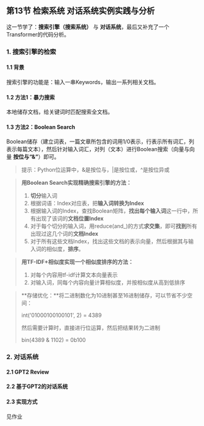 ## 第13节 检索系统 对话系统实例实践与分析

这一节学了：**搜索引擎（搜索系统）** 与 **对话系统**，最后又补充了一个Transformer的代码分析。

### 1. 搜索引擎的检索

#### 1.1 背景

搜索引擎的功能是：输入一串Keywords，输出一系列相关文档。

#### 1.2 方法1：暴力搜索

本地储存文档，给关键词时匹配搜索全文档。

#### 1.3 方法2：Boolean Search

Boolean储存（建立词表，一篇文章所包含的词用1/0表示，行表示所有词汇，列表示每篇文本），然后针对输入词汇，对列（文本）进行Boolean搜索（向量与向量 **按位与“&”**）即可。

> 提示：Python位运算中，&是按位与，|是按位或，^是按位异或

> **用Boolean Search实现精确搜索引擎的方法：**
>
> 1. **切分**输入词
> 2. 根据词语：Index对应表，把**输入词转换为Index**
> 3. 根据输入词的Index，查找Boolean矩阵，**找出每个输入词**这一行中，所有出现了该词的**文档位置Index**
> 4. 对于每个切分的输入词，用reduce(and_)的方式**求交集**，即可**找到**所有出现过这几个词的**文档Index**
> 5. 对于所有这些文档Index，找出这些文档的表示向量，然后根据其与输入词的相似度，**排序**。

> **用TF-IDF+相似度实现一个相似度排序的方法：**
>
> 1. 对每个内容用tf-idf计算文本向量表示
> 2. 对输入词，同每个内容向量计算相似度，并按相似度从高到低排序



> **存储优化：**将二进制数化为10进制甚至16进制储存，可以节省不少空间：
>
> int('01000100100101', 2) = 4389
>
> 然后需要计算时，直接进行位运算，然后把结果转为二进制
>
> bin(4389 & 1102) = 0b100



### 2. 对话系统

#### 2.1 GPT2 Review

#### 2.2 基于GPT2的对话系统

#### 2.3 实现方式

见作业



